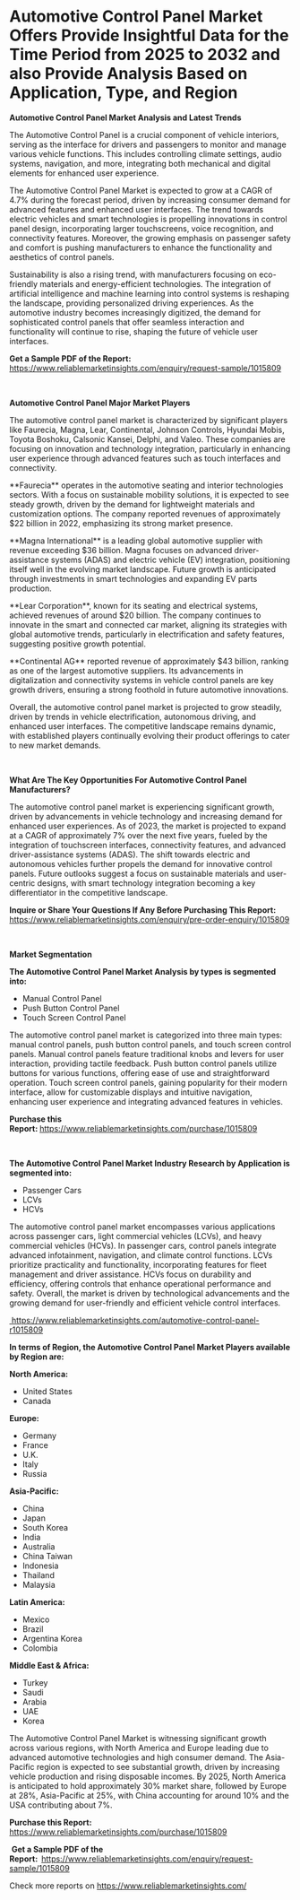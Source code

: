<p><h1>Automotive Control Panel Market Offers Provide Insightful Data for the Time Period from 2025 to 2032 and also Provide Analysis Based on Application, Type, and Region</h1></p><p><strong>Automotive Control Panel Market Analysis and Latest Trends</strong></p>
<p><p>The Automotive Control Panel is a crucial component of vehicle interiors, serving as the interface for drivers and passengers to monitor and manage various vehicle functions. This includes controlling climate settings, audio systems, navigation, and more, integrating both mechanical and digital elements for enhanced user experience. </p><p>The Automotive Control Panel Market is expected to grow at a CAGR of 4.7% during the forecast period, driven by increasing consumer demand for advanced features and enhanced user interfaces. The trend towards electric vehicles and smart technologies is propelling innovations in control panel design, incorporating larger touchscreens, voice recognition, and connectivity features. Moreover, the growing emphasis on passenger safety and comfort is pushing manufacturers to enhance the functionality and aesthetics of control panels.</p><p>Sustainability is also a rising trend, with manufacturers focusing on eco-friendly materials and energy-efficient technologies. The integration of artificial intelligence and machine learning into control systems is reshaping the landscape, providing personalized driving experiences. As the automotive industry becomes increasingly digitized, the demand for sophisticated control panels that offer seamless interaction and functionality will continue to rise, shaping the future of vehicle user interfaces.</p></p>
<p><strong>Get a Sample PDF of the Report:&nbsp;</strong> <a href="https://www.reliablemarketinsights.com/enquiry/request-sample/1015809?utm_campaign=3320&utm_medium=2&utm_source=Github&utm_content=ia&utm_term=30032025&utm_id=automotive-control-panel">https://www.reliablemarketinsights.com/enquiry/request-sample/1015809</a></p>
<p>&nbsp;</p>
<p><strong>Automotive Control Panel Major Market Players</strong></p>
<p><p>The automotive control panel market is characterized by significant players like Faurecia, Magna, Lear, Continental, Johnson Controls, Hyundai Mobis, Toyota Boshoku, Calsonic Kansei, Delphi, and Valeo. These companies are focusing on innovation and technology integration, particularly in enhancing user experience through advanced features such as touch interfaces and connectivity.</p><p>**Faurecia** operates in the automotive seating and interior technologies sectors. With a focus on sustainable mobility solutions, it is expected to see steady growth, driven by the demand for lightweight materials and customization options. The company reported revenues of approximately $22 billion in 2022, emphasizing its strong market presence.</p><p>**Magna International** is a leading global automotive supplier with revenue exceeding $36 billion. Magna focuses on advanced driver-assistance systems (ADAS) and electric vehicle (EV) integration, positioning itself well in the evolving market landscape. Future growth is anticipated through investments in smart technologies and expanding EV parts production.</p><p>**Lear Corporation**, known for its seating and electrical systems, achieved revenues of around $20 billion. The company continues to innovate in the smart and connected car market, aligning its strategies with global automotive trends, particularly in electrification and safety features, suggesting positive growth potential.</p><p>**Continental AG** reported revenue of approximately $43 billion, ranking as one of the largest automotive suppliers. Its advancements in digitalization and connectivity systems in vehicle control panels are key growth drivers, ensuring a strong foothold in future automotive innovations.</p><p>Overall, the automotive control panel market is projected to grow steadily, driven by trends in vehicle electrification, autonomous driving, and enhanced user interfaces. The competitive landscape remains dynamic, with established players continually evolving their product offerings to cater to new market demands.</p></p>
<p>&nbsp;</p>
<p><strong>What Are The Key Opportunities For Automotive Control Panel Manufacturers?</strong></p>
<p><p>The automotive control panel market is experiencing significant growth, driven by advancements in vehicle technology and increasing demand for enhanced user experiences. As of 2023, the market is projected to expand at a CAGR of approximately 7% over the next five years, fueled by the integration of touchscreen interfaces, connectivity features, and advanced driver-assistance systems (ADAS). The shift towards electric and autonomous vehicles further propels the demand for innovative control panels. Future outlooks suggest a focus on sustainable materials and user-centric designs, with smart technology integration becoming a key differentiator in the competitive landscape.</p></p>
<p><strong>Inquire or Share Your Questions If Any Before Purchasing This Report:</strong> <a href="https://www.reliablemarketinsights.com/enquiry/pre-order-enquiry/1015809?utm_campaign=3320&utm_medium=2&utm_source=Github&utm_content=ia&utm_term=30032025&utm_id=automotive-control-panel">https://www.reliablemarketinsights.com/enquiry/pre-order-enquiry/1015809</a></p>
<p>&nbsp;</p>
<p><strong>Market Segmentation</strong></p>
<p><strong>The Automotive Control Panel Market Analysis by types is segmented into:</strong></p>
<p><ul><li>Manual Control Panel</li><li>Push Button Control Panel</li><li>Touch Screen Control Panel</li></ul></p>
<p><p>The automotive control panel market is categorized into three main types: manual control panels, push button control panels, and touch screen control panels. Manual control panels feature traditional knobs and levers for user interaction, providing tactile feedback. Push button control panels utilize buttons for various functions, offering ease of use and straightforward operation. Touch screen control panels, gaining popularity for their modern interface, allow for customizable displays and intuitive navigation, enhancing user experience and integrating advanced features in vehicles.</p></p>
<p><strong>Purchase this Report:&nbsp;</strong><a href="https://www.reliablemarketinsights.com/purchase/1015809?utm_campaign=3320&utm_medium=2&utm_source=Github&utm_content=ia&utm_term=30032025&utm_id=automotive-control-panel">https://www.reliablemarketinsights.com/purchase/1015809</a></p>
<p>&nbsp;</p>
<p><strong>The Automotive Control Panel Market Industry Research by Application is segmented into:</strong></p>
<p><ul><li>Passenger Cars</li><li>LCVs</li><li>HCVs</li></ul></p>
<p><p>The automotive control panel market encompasses various applications across passenger cars, light commercial vehicles (LCVs), and heavy commercial vehicles (HCVs). In passenger cars, control panels integrate advanced infotainment, navigation, and climate control functions. LCVs prioritize practicality and functionality, incorporating features for fleet management and driver assistance. HCVs focus on durability and efficiency, offering controls that enhance operational performance and safety. Overall, the market is driven by technological advancements and the growing demand for user-friendly and efficient vehicle control interfaces.</p></p>
<p><a href="https://www.reliablemarketinsights.com/automotive-control-panel-r1015809?utm_campaign=3320&utm_medium=2&utm_source=Github&utm_content=ia&utm_term=30032025&utm_id=automotive-control-panel">&nbsp;https://www.reliablemarketinsights.com/automotive-control-panel-r1015809</a></p>
<p><strong>In terms of Region, the Automotive Control Panel Market Players available by Region are:</strong></p>
<p>
    <p> <strong> North America: </strong>
        <ul>
            <li>United States</li>
            <li>Canada</li>
        </ul>
        </p> 
    <p> <strong> Europe: </strong>
        <ul>
            <li>Germany</li>
            <li>France</li>
            <li>U.K.</li>
            <li>Italy</li>
            <li>Russia</li>
        </ul>
        </p> 
    <p> <strong> Asia-Pacific: </strong>
        <ul>
            <li>China</li>
            <li>Japan</li>
            <li>South Korea</li>
            <li>India</li>
            <li>Australia</li>
            <li>China Taiwan</li>
            <li>Indonesia</li>
            <li>Thailand</li>
            <li>Malaysia</li>
        </ul>
        </p> 
    <p> <strong> Latin America: </strong>
        <ul>
            <li>Mexico</li>
            <li>Brazil</li>
            <li>Argentina Korea</li>
            <li>Colombia</li>
        </ul>
        </p> 
    <p> <strong> Middle East & Africa: </strong>
        <ul>
            <li>Turkey</li>
            <li>Saudi</li>
            <li>Arabia</li>
            <li>UAE</li>
            <li>Korea</li>
        </ul>
    </p>
    </p>
<p><p>The Automotive Control Panel Market is witnessing significant growth across various regions, with North America and Europe leading due to advanced automotive technologies and high consumer demand. The Asia-Pacific region is expected to see substantial growth, driven by increasing vehicle production and rising disposable incomes. By 2025, North America is anticipated to hold approximately 30% market share, followed by Europe at 28%, Asia-Pacific at 25%, with China accounting for around 10% and the USA contributing about 7%.</p></p>
<p><strong>Purchase this Report: </strong><a href="https://www.reliablemarketinsights.com/purchase/1015809?utm_campaign=3320&utm_medium=2&utm_source=Github&utm_content=ia&utm_term=30032025&utm_id=automotive-control-panel">https://www.reliablemarketinsights.com/purchase/1015809</a></p>
<p>&nbsp;<strong>Get a Sample PDF of the Report:&nbsp;&nbsp;</strong><a href="https://www.reliablemarketinsights.com/enquiry/request-sample/1015809?utm_campaign=3320&utm_medium=2&utm_source=Github&utm_content=ia&utm_term=30032025&utm_id=automotive-control-panel">https://www.reliablemarketinsights.com/enquiry/request-sample/1015809</a></p>
<p><strong></strong></p>
<p>Check more reports on <a href="https://www.reliablemarketinsights.com/?utm_campaign=3320&utm_medium=2&utm_source=Github&utm_content=ia&utm_term=30032025&utm_id=automotive-control-panel">https://www.reliablemarketinsights.com/</a></p>